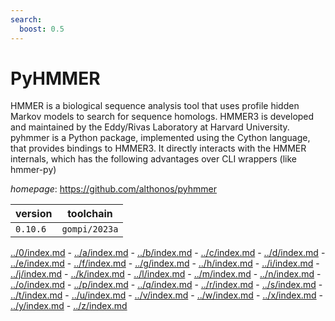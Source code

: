 ```yaml
---
search:
  boost: 0.5
---
```

# PyHMMER

HMMER is a biological sequence analysis tool that uses profile hidden Markov     models to search for sequence homologs. HMMER3 is developed and maintained by    the Eddy/Rivas Laboratory at Harvard University.  pyhmmer is a Python package, implemented using the Cython language, that         provides bindings to HMMER3. It directly interacts with the HMMER internals,     which has the following advantages over CLI wrappers (like hmmer-py)

*homepage*: <https://github.com/althonos/pyhmmer>

version | toolchain
--------|----------
``0.10.6`` | ``gompi/2023a``

[../0/index.md](0) - [../a/index.md](a) - [../b/index.md](b) - [../c/index.md](c) - [../d/index.md](d) - [../e/index.md](e) - [../f/index.md](f) - [../g/index.md](g) - [../h/index.md](h) - [../i/index.md](i) - [../j/index.md](j) - [../k/index.md](k) - [../l/index.md](l) - [../m/index.md](m) - [../n/index.md](n) - [../o/index.md](o) - [../p/index.md](p) - [../q/index.md](q) - [../r/index.md](r) - [../s/index.md](s) - [../t/index.md](t) - [../u/index.md](u) - [../v/index.md](v) - [../w/index.md](w) - [../x/index.md](x) - [../y/index.md](y) - [../z/index.md](z)

